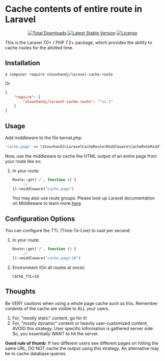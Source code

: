 # Cache contents of entire route in Laravel
<p align="center">
<a href="https://packagist.org/packages/stounhandj/laravel-cache-route"><img src="https://img.shields.io/packagist/dt/stounhandj/laravel-cache-route" alt="Total Downloads"></a>
<a href="https://packagist.org/packages/stounhandj/laravel-cache-route"><img src="https://img.shields.io/packagist/v/stounhandj/laravel-cache-route" alt="Latest Stable Version"></a>
<a href="https://packagist.org/packages/stounhandj/laravel-cache-route"><img src="https://img.shields.io/packagist/l/stounhandj/laravel-cache-route" alt="License"></a>
</p>
This is the Laravel 7.0+ / PHP 7.2+ package, which provides the ability to cache routes for the allotted time.

## Installation

```
$ composer require stounhandj/laravel-cache-route
```
Or
```json
{
    "require": {
        "stounhandj/laravel-cache-route": "^v1.1"
    }
}
```
## Usage
Add middleware to the file kernel.php:
```php
'cache.page' => \StounhandJ\LaravelCacheRoute\Middleware\CacheRoteMiddleware::class,
```
Now, use the middleware to cache the HTML output of an entire page from your route like so:

1. In your route:

   ```php
   Route::get('/', function () {
        //
   })->middleware("cache.page")
   ```

   You may also use route groups. Please look up Laravel documentation on Middleware to learn more
   [here](https://laravel.com/docs/7.x/middleware)
## Configuration Options
You can configure the TTL (Time-To-Live) to cast per second:
1. In your route:
   ```php
   Route::get('/', function () {
        //
   })->middleware("cache.page:10")
   ```
2. Environment (On all routes at once):
    ```env
    CACHE_TTL=10
    ```
   
## Thoughts
Be VERY cautions when using a whole page cache such as this. Remember contents of the cache are visible to ALL your users. 
1. For, "mostly static" content, go for it!
2. For, "mostly dynamic" content or heavily user-customized content, AVOID this strategy. User specific information is gathered server side. So, you essentially WANT to hit the server.

__Good rule of thumb__: If two different users see different pages on hitting the same URL, DO NOT cache the output using this strategy. An alternative may be to cache database queries.
